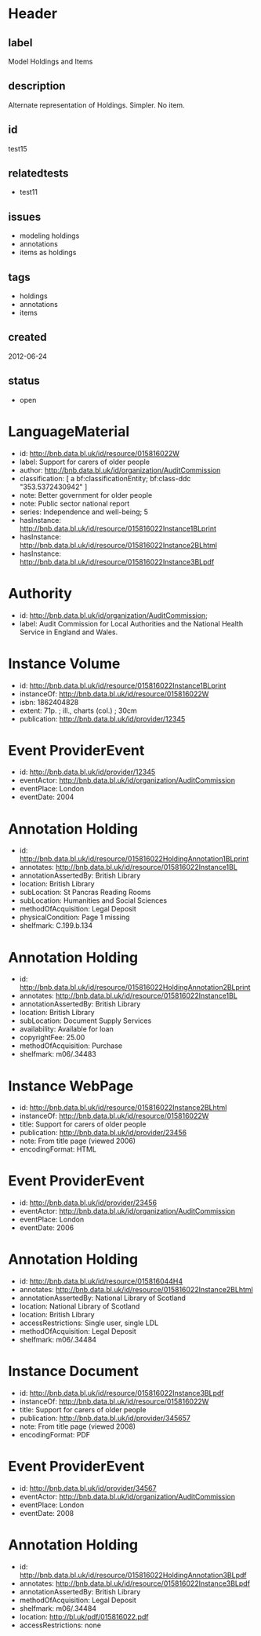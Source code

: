 # Header

## label

Model Holdings and Items

## description

Alternate representation of Holdings.  Simpler.  No item.

## id

test15

## relatedtests

* test11

## issues

* modeling holdings
* annotations
* items as holdings

## tags

* holdings
* annotations
* items

## created

2012-06-24

## status

* open

# LanguageMaterial

* id: <http://bnb.data.bl.uk/id/resource/015816022W>
* label: Support for carers of older people
* author: <http://bnb.data.bl.uk/id/organization/AuditCommission> 
* classification: [ 
	a bf:classificationEntity; 
	bf:class-ddc "353.5372430942" ] 
* note: Better government for older people
* note: Public sector national report
* series: Independence and well-being; 5
* hasInstance: <http://bnb.data.bl.uk/id/resource/015816022Instance1BLprint> 
* hasInstance: <http://bnb.data.bl.uk/id/resource/015816022Instance2BLhtml> 
* hasInstance: <http://bnb.data.bl.uk/id/resource/015816022Instance3BLpdf> 

# Authority

* id: <http://bnb.data.bl.uk/id/organization/AuditCommission>;
* label: Audit Commission for Local Authorities and the National Health Service in England and Wales.

# Instance Volume

* id: <http://bnb.data.bl.uk/id/resource/015816022Instance1BLprint>
* instanceOf: <http://bnb.data.bl.uk/id/resource/015816022W>
* isbn: 1862404828
* extent: 71p. ; ill., charts (col.) ; 30cm
* publication: <http://bnb.data.bl.uk/id/provider/12345>

# Event ProviderEvent 

* id: <http://bnb.data.bl.uk/id/provider/12345>
* eventActor: <http://bnb.data.bl.uk/id/organization/AuditCommission>
* eventPlace: London
* eventDate: 2004

# Annotation Holding

* id: <http://bnb.data.bl.uk/id/resource/015816022HoldingAnnotation1BLprint>
* annotates: <http://bnb.data.bl.uk/id/resource/015816022Instance1BL>
* annotationAssertedBy: British Library
* location: British Library
* subLocation: St Pancras Reading Rooms
* subLocation: Humanities and Social Sciences
* methodOfAcquisition: Legal Deposit
* physicalCondition: Page 1 missing
* shelfmark: C.199.b.134

# Annotation Holding

* id: <http://bnb.data.bl.uk/id/resource/015816022HoldingAnnotation2BLprint>
* annotates: <http://bnb.data.bl.uk/id/resource/015816022Instance1BL>
* annotationAssertedBy: British Library
* location: British Library
* subLocation: Document Supply Services
* availability: Available for loan
* copyrightFee: 25.00
* methodOfAcquisition: Purchase
* shelfmark: m06/.34483

# Instance WebPage 

* id: <http://bnb.data.bl.uk/id/resource/015816022Instance2BLhtml>
* instanceOf: <http://bnb.data.bl.uk/id/resource/015816022W>
* title: Support for carers of older people
* publication: <http://bnb.data.bl.uk/id/provider/23456>
* note: From title page (viewed 2006)
* encodingFormat: HTML

# Event ProviderEvent

* id: <http://bnb.data.bl.uk/id/provider/23456>
* eventActor: <http://bnb.data.bl.uk/id/organization/AuditCommission>
* eventPlace: London
* eventDate: 2006

# Annotation Holding

* id: <http://bnb.data.bl.uk/id/resource/015816044H4>
* annotates: <http://bnb.data.bl.uk/id/resource/015816022Instance2BLhtml>
* annotationAssertedBy: National Library of Scotland
* location: National Library of Scotland
* location: British Library
* accessRestrictions: Single user, single LDL
* methodOfAcquisition: Legal Deposit
* shelfmark: m06/.34484

# Instance Document 

* id: <http://bnb.data.bl.uk/id/resource/015816022Instance3BLpdf>
* instanceOf: <http://bnb.data.bl.uk/id/resource/015816022W>
* title: Support for carers of older people
* publication: <http://bnb.data.bl.uk/id/provider/345657>
* note: From title page (viewed 2008)
* encodingFormat: PDF

# Event ProviderEvent

* id: <http://bnb.data.bl.uk/id/provider/34567>
* eventActor: <http://bnb.data.bl.uk/id/organization/AuditCommission>
* eventPlace: London
* eventDate: 2008

# Annotation Holding

* id: <http://bnb.data.bl.uk/id/resource/015816022HoldingAnnotation3BLpdf>
* annotates: <http://bnb.data.bl.uk/id/resource/015816022Instance3BLpdf>
* annotationAssertedBy: British Library
* methodOfAcquisition: Legal Deposit
* shelfmark: m06/.34484
* location: <http://bl.uk/pdf/015816022.pdf>
* accessRestrictions: none
